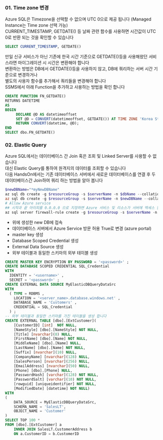 
### 01. Time zone 변경
Azure SQL은 Timezone을 선택할 수 없으며 UTC 0으로 제공 됩니다 (Managed Instance는 Time zone 선택 가능)  
CURRENT_TIMESTAMP, GETDATE() 등 날짜 관련 함수를 사용하면 시간값이 UTC 0로 반환 되는 것을 확인할 수 있습니다
```sql
SELECT CURRENT_TIMESTAMP, GETDATE()
```
만일 신규 서비스가 아닌 기존에 한국 시간 기준으로 GETDATE()등을 사용해왔던 서비스라면 마이그레이션 시 시간은 변환해야 합니다  
변환하는 방법은 DB에서 GETDATE()등을 사용하지 않고, DB에 쿼리하는 서버 시간 기준으로 변경하거나  
별도의 사용자 함수를 추가해서 쿼리들을 변경해야 합니다  
SSMS에서 아래 Function을 추가하고 사용하는 방법을 확인 합니다  
```sql
CREATE FUNCTION FN_GETDATE()
RETURNS DATETIME
AS
BEGIN
     DECLARE @D AS datetimeoffset
     SET @D = CONVERT(datetimeoffset, GETDATE()) AT TIME ZONE 'Korea Standard Time'
     RETURN CONVERT(datetime, @D);
END
SELECT dbo.FN_GETDATE()
```
### 02. Elastic Query 
Azure SQL에서는 데이터베이스 간 Join 혹은 조회 및 Linked Server를 사용할 수 없습니다  
대신 Elastic Query를 통하여 원격지의 데이터를 조회할 수 있습니다  
다음 HandsOn에서는 기존 데이터베이스 서버에서 새로운 데이터베이스를 연결 후 두 데이터베이스간 Join하여 쿼리 하는 방법을 알아 봅니다  

```powershell
$newDBName="*myNewDBName"
az sql db create -g $resourceGroup -s $serverName -n $dbName --collation $collation --sample-name AdventureWorksLT -e GeneralPurpose -f Gen4 -c 1
az sql db create -g $resourceGroup -s $serverName -n $newDBName --collation $collation --sample-name AdventureWorksLT -e GeneralPurpose -f Gen5 -c 2
# Allow Azure service
## 시작과 끝 아이피를 0.0.0.0 으로 지정하면 Azure 서비스 및 리소스가 서버에 엑세스 할수 있도록 허용 됩니다
az sql server firewall-rule create -g $resourceGroup -s $serverName -n allowazs --start-ip-address 0.0.0.0 --end-ip-address 0.0.0.0
```
- 위에 생성한 new DB에 접속
- 데이터베이스 서버에서 Azure Service 방문 허용 True로 변경 (azure portal)
- master key 생성
- Database Scoped Credential 생성
- External Data Source 생성
- 외부 테이블과 동일한 스키마의 외부 테이블 생성
```sql
CREATE MASTER KEY ENCRYPTION BY PASSWORD = '<password>' ;
CREATE DATABASE SCOPED CREDENTIAL SQL_Credential
WITH
  IDENTITY = '<username>' ,
  SECRET = '<password>' ;
CREATE EXTERNAL DATA SOURCE MyElasticDBQueryDataSrc
WITH
  ( TYPE = RDBMS ,
    LOCATION = '<server_name>.database.windows.net' ,
    DATABASE_NAME = 'Customers' ,
    CREDENTIAL = SQL_Credential
  ) ;
-- 외부 테이블과 동일한 스키마를 가진 테이블을 생성 합니다
CREATE EXTERNAL TABLE [dbo].[ExtCustomer](
	[CustomerID] [int]  NOT NULL,
	[NameStyle] [dbo].[NameStyle] NOT NULL,
	[Title] [nvarchar](8) NULL,
	[FirstName] [dbo].[Name] NOT NULL,
	[MiddleName] [dbo].[Name] NULL,
	[LastName] [dbo].[Name] NOT NULL,
	[Suffix] [nvarchar](10) NULL,
	[CompanyName] [nvarchar](128) NULL,
	[SalesPerson] [nvarchar](256) NULL,
	[EmailAddress] [nvarchar](50) NULL,
	[Phone] [dbo].[Phone] NULL,
	[PasswordHash] [varchar](128) NOT NULL,
	[PasswordSalt] [varchar](10) NOT NULL,
	[rowguid] [uniqueidentifier] NOT NULL,
	[ModifiedDate] [datetime] NOT NULL)
WITH
( 
	DATA_SOURCE = MyElasticDBQueryDataSrc,
	SCHEMA_NAME = 'SalesLT',
	OBJECT_NAME = 'Customer'
)
SELECT TOP 100 *
FROM [dbo].[ExtCustomer] a
	INNER JOIN SalesLT.CustomerAddress b
	ON a.CustomerID = b.CustomerID
```


